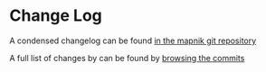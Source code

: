 # Change Log

<!-- Name: ChangeLog -->
<!-- Version: 2 -->
<!-- Last-Modified: 2012/03/31 13:44:30 -->

A condensed changelog can be found [in the mapnik git repository](https://github.com/mapnik/mapnik/blob/master/CHANGELOG.md)

A full list of changes by can be found by [browsing the commits](https://github.com/mapnik/mapnik/commits/master)
